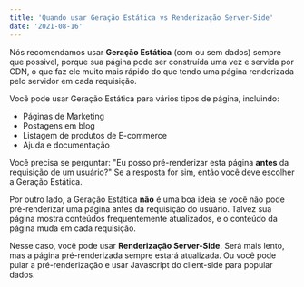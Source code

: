 ```yaml
---
title: 'Quando usar Geração Estática vs Renderização Server-Side'
date: '2021-08-16'
---
```


Nós recomendamos usar **Geração Estática** (com ou sem dados) sempre que possivel, porque sua página pode ser construída uma vez e servida por CDN, o que faz ele muito mais rápido do que tendo uma página renderizada pelo servidor em cada requisição.

Você pode usar Geração Estática para vários tipos de página, incluindo:

- Páginas de Marketing
- Postagens em blog
- Listagem de produtos de E-commerce
- Ajuda e documentação

Você precisa se perguntar: "Eu posso pré-renderizar esta página **antes** da requisição de um usuário?" Se a resposta for sim, então você deve escolher a Geração Estática.

Por outro lado, a Geração Estática **não** é uma boa ideia se você não pode pré-renderizar uma página antes da requisição do usuário. Talvez sua página mostra conteúdos frequentemente atualizados, e o conteúdo da página muda em cada requisição.

Nesse caso, você pode usar **Renderização Server-Side**. Será mais lento, mas a página pré-renderizada sempre estará atualizada. Ou você pode pular a pré-renderização e usar Javascript do client-side para popular dados.